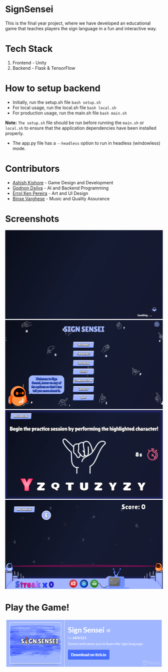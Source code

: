 # SignSensei

This is the final year project, where we have developed an educational game that teaches players the sign language in a fun and interactive way.

# Tech Stack

1. Frontend - Unity
2. Backend - Flask & TensorFlow

# How to setup backend

- Initially, run the setup.sh file `bash setup.sh`
- For local usage, run the local.sh file `bash local.sh`
- For production usage, run the main.sh file `bash main.sh`

<b>Note:</b> `The setup.sh` file should be run before running the `main.sh` or `local.sh` to ensure that the application dependencies have been installed properly.

- The app.py file has a `--headless` option to run in headless (windowless) mode.

# Contributors

- [Ashish Kishore](https://github.com/Ashish4869) - Game Design and Development
- [Godnon Dsilva](https://github.com/godnondsilva) - AI and Backend Programming
- [Errol Ken Pereira](https://github.com/Errolken) - Art and UI Design
- [Binse Varghese](https://github.com/Binse13) - Music and Quality Assurance

# Screenshots

![Download](./ScreenShots/loading.png)
![Download](./ScreenShots/mainmenu.png)
![Download](./ScreenShots/training.png)
![Download](./ScreenShots/challenge.png)

# Play the Game!

<a href="https://akk-3211.itch.io/signsensei">![Download](./ScreenShots/itch.png)</a>
